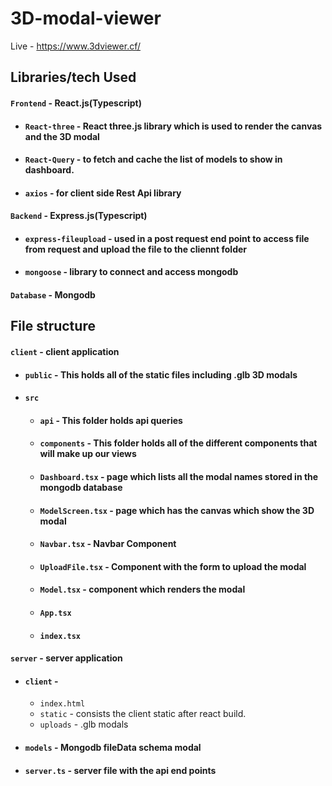 # 3D-modal-viewer

Live - https://www.3dviewer.cf/

## Libraries/tech Used
#### `Frontend` - React.js(Typescript)
 - #### `React-three` - React three.js library which is used to render the canvas and the 3D modal
 - #### `React-Query` - to fetch and cache the list of models to show in dashboard.
 - #### `axios` - for client side Rest Api library
#### `Backend` - Express.js(Typescript)
 - #### `express-fileupload` - used in a post request end point to access file from request and upload the file to the cliennt folder 
 - #### `mongoose` - library to connect and access mongodb
#### `Database` - Mongodb



## File structure
#### `client` - client application
- #### `public` - This holds all of the static files including .glb 3D modals
- #### `src`
    - #### `api` - This folder holds api queries 
    - #### `components` - This folder holds all of the different components that will make up our views
     - #### `Dashboard.tsx` -  page which lists all the modal names stored in the mongodb database
     - #### `ModelScreen.tsx` - page which has the canvas which show the 3D modal
     - #### `Navbar.tsx` - Navbar Component 
     - #### `UploadFile.tsx` - Component with the form to upload the modal 
     - #### `Model.tsx` - component which renders the modal
   - #### `App.tsx` 
   - #### `index.tsx` 
 
#### `server` - server application
- #### `client` -
     - `index.html`
     - `static` - consists the client static after react build.
     - `uploads` - .glb modals
- #### `models` - Mongodb fileData schema modal
- #### `server.ts` - server file with the api end points
